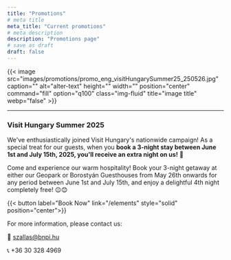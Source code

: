 ```yaml
---
title: "Promotions"
# meta title
meta_title: "Current promotions"
# meta description
description: "Promotions page"
# save as draft
draft: false
---
```



{{< image src="images/promotions/promo_eng_visitHungarySummer25_250526.jpg" caption="" alt="alter-text" height="" width="" position="center" command="fill" option="q100" class="img-fluid" title="image title"  webp="false" >}}


<hr>



### Visit Hungary Summer 2025

We've enthusiastically joined Visit Hungary's nationwide campaign! As a special treat for our guests, when you **book a 3-night stay between June 1st and July 15th, 2025, you'll receive an extra night on us!** 🎉

Come and experience our warm hospitality! Book your 3-night getaway at either our Geopark or Borostyán Guesthouses from May 26th onwards for any period between June 1st and July 15th, and enjoy a delightful 4th night completely free! 😉😊

{{< button label="Book Now" link="/elements" style="solid" position="center">}}


For more information, please contact us:

📧 szallas@bnpi.hu

📞 +36 30 328 4969
